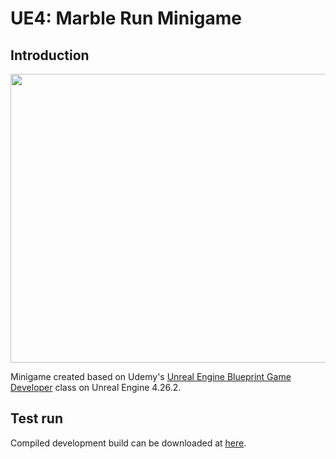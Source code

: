 # UE4: Marble Run Minigame

## Introduction

<p align = "center">
  <img src = "https://raw.githubusercontent.com/hafiz-kamilin/ue4_marblerun/main/Image/gameplay.jpg" width = "750" height = "462"/>
</p>

Minigame created based on Udemy's [Unreal Engine Blueprint Game Developer](https://www.udemy.com/course/unrealblueprint/) class on Unreal Engine 4.26.2.

## Test run

Compiled development build can be downloaded at [here](https://github.com/hafiz-kamilin/ue4_marblerun/releases/tag/v1.0).